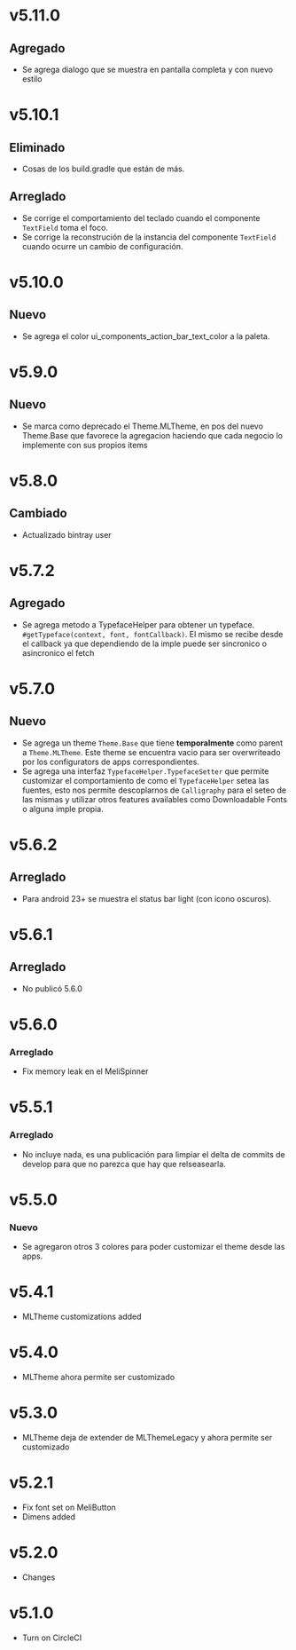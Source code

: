 # v5.11.0
## Agregado
- Se agrega dialogo que se muestra en pantalla completa y con nuevo estilo

# v5.10.1

## Eliminado
- Cosas de los build.gradle que están de más.
## Arreglado
- Se corrige el comportamiento del teclado cuando el componente `TextField` toma el foco.
- Se corrige la reconstrución de la instancia del componente `TextField` cuando ocurre un cambio de configuración.

# v5.10.0
## Nuevo
- Se agrega el color ui_components_action_bar_text_color a la paleta.

# v5.9.0
## Nuevo
- Se marca como deprecado el Theme.MLTheme, en pos del nuevo Theme.Base que favorece la agregacion haciendo que cada negocio lo implemente con sus propios items

# v5.8.0
## Cambiado
- Actualizado bintray user

# v5.7.2
## Agregado
- Se agrega metodo a TypefaceHelper para obtener un typeface. `#getTypeface(context, font, fontCallback)`. El mismo se recibe desde el callback ya que dependiendo de la imple puede ser sincronico o asincronico el fetch

# v5.7.0
## Nuevo
- Se agrega un theme `Theme.Base` que tiene **temporalmente** como parent a `Theme.MLTheme`. Este theme se encuentra vacio para ser overwriteado por los configurators de apps correspondientes.
- Se agrega una interfaz `TypefaceHelper.TypefaceSetter` que permite customizar el comportamiento de como el `TypefaceHelper` setea las fuentes, esto nos permite descoplarnos de `Calligraphy` para el seteo de las mismas y utilizar otros features availables como Downloadable Fonts o alguna imple propia.

# v5.6.2
## Arreglado
- Para android 23+ se muestra el status bar light (con icono oscuros).

# v5.6.1
## Arreglado
- No publicó 5.6.0

# v5.6.0 
### Arreglado
- Fix memory leak en el MeliSpinner

# v5.5.1
### Arreglado
- No incluye nada, es una publicación para limpiar el delta de commits de develop para que no parezca que hay que relseasearla.

# v5.5.0
### Nuevo
- Se agregaron otros 3 colores para poder customizar el theme desde las apps.

# v5.4.1
- MLTheme customizations added

# v5.4.0
- MLTheme ahora permite ser customizado

# v5.3.0
- MLTheme deja de extender de MLThemeLegacy y ahora permite ser customizado

# v5.2.1
- Fix font set on MeliButton
- Dimens added

# v5.2.0
- Changes

# v5.1.0
- Turn on CircleCI 
